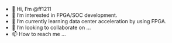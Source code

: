 - 👋 Hi, I’m @ff1211
- 👀 I’m interested in FPGA/SOC development.
- 🌱 I’m currently learning data center acceleration by using FPGA.
- 💞️ I’m looking to collaborate on ...
- 📫 How to reach me ...

<!---
ff1211/ff1211 is a ✨ special ✨ repository because its `README.md` (this file) appears on your GitHub profile.
You can click the Preview link to take a look at your changes.
--->
